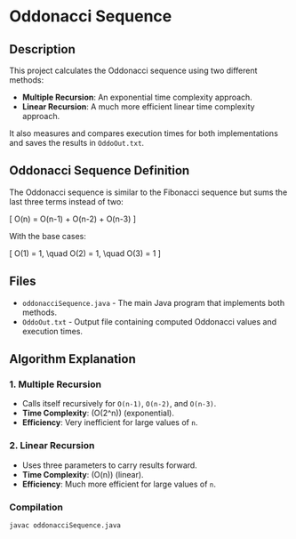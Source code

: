 # Oddonacci Sequence

## Description

This project calculates the Oddonacci sequence using two different methods:

- **Multiple Recursion**: An exponential time complexity approach.
- **Linear Recursion**: A much more efficient linear time complexity approach.

It also measures and compares execution times for both implementations and saves the results in `OddoOut.txt`.

## Oddonacci Sequence Definition

The Oddonacci sequence is similar to the Fibonacci sequence but sums the last three terms instead of two:

\[
O(n) = O(n-1) + O(n-2) + O(n-3)
\]

With the base cases:

\[
O(1) = 1, \quad O(2) = 1, \quad O(3) = 1
\]

## Files

- `oddonacciSequence.java` - The main Java program that implements both methods.
- `OddoOut.txt` - Output file containing computed Oddonacci values and execution times.

## Algorithm Explanation

### 1. Multiple Recursion

- Calls itself recursively for `O(n-1)`, `O(n-2)`, and `O(n-3)`.
- **Time Complexity**: \(O(2^n)\) (exponential).
- **Efficiency**: Very inefficient for large values of `n`.

### 2. Linear Recursion

- Uses three parameters to carry results forward.
- **Time Complexity**: \(O(n)\) (linear).
- **Efficiency**: Much more efficient for large values of `n`.

### Compilation

```sh
javac oddonacciSequence.java
